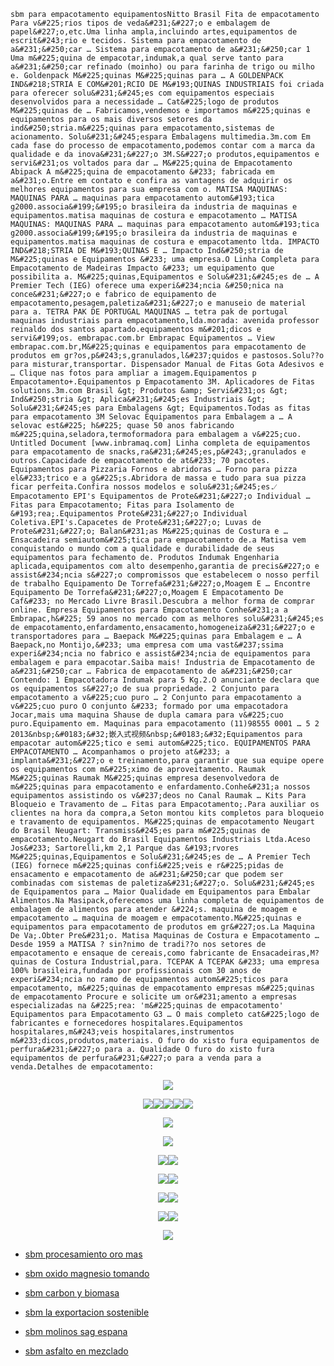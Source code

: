 
```
sbm para empacotamento equipamentosNitto Brasil Fita de empacotamento Para v&#225;rios tipos de veda&#231;&#227;o e embalagem de papel&#227;o,etc.Uma linha ampla,incluindo artes,equipamentos de escrit&#243;rio e tecidos. Sistema para empacotamento de a&#231;&#250;car … Sistema para empacotamento de a&#231;&#250;car 1 Uma m&#225;quina de empacotar,indumak,a qual serve tanto para a&#231;&#250;car refinado (moinho) ou para farinha de trigo ou milho e. Goldenpack M&#225;quinas M&#225;quinas para … A GOLDENPACK IND&#218;STRIA E COM&#201;RCIO DE M&#193;QUINAS INDUSTRIAIS foi criada para oferecer solu&#231;&#245;es com equipamentos especiais desenvolvidos para a necessidade … Cat&#225;logo de produtos M&#225;quinas de … Fabricamos,vendemos e importamos m&#225;quinas e equipamentos para os mais diversos setores da ind&#250;stria.m&#225;quinas para empacotamento,sistemas de acionamento. Solu&#231;&#245;espara Embalagens multimedia.3m.com Em cada fase do processo de empacotamento,podemos contar com a marca da qualidade e da inova&#231;&#227;o 3M.S&#227;o produtos,equipamentos e servi&#231;os voltados para dar … M&#225;quina de Empacotamento Abipack A m&#225;quina de empacotamento &#233; fabricada em a&#231;o.Entre em contato e confira as vantagens de adquirir os melhores equipamentos para sua empresa com o. MATISA MAQUINAS: MAQUINAS PARA … maquinas para empacotamento autom&#193;tica g2000.associa&#199;&#195;o brasileira da industria de maquinas e equipamentos.matisa maquinas de costura e empacotamento … MATISA MAQUINAS: MAQUINAS PARA … maquinas para empacotamento autom&#193;tica g2000.associa&#199;&#195;o brasileira da industria de maquinas e equipamentos.matisa maquinas de costura e empacotamento ltda. IMPACTO IND&#218;STRIA DE M&#193;QUINAS E … Impacto Ind&#250;stria de M&#225;quinas e Equipamentos &#233; uma empresa.O Linha Completa para Empacotamento de Madeiras Impacto &#233; um equipamento que possibilita a. M&#225;quinas,Equipamentos e Solu&#231;&#245;es de … A Premier Tech (IEG) oferece uma experi&#234;ncia &#250;nica na conce&#231;&#227;o e fabrico de equipamento de empacotamento,pesagem,paletiza&#231;&#227;o e manuseio de material para a. TETRA PAK DE PORTUGAL MAQUINAS … tetra pak de portugal maquinas industriais para empacotamento,lda.morada: avenida professor reinaldo dos santos apartado.equipamentos m&#201;dicos e servi&#199;os. embrapac.com.br Embrapac Equipamentos … View embrapac.com.br,M&#225;quinas e equipamentos para empacotamento de produtos em gr?os,p&#243;s,granulados,l&#237;quidos e pastosos.Solu??o para misturar,transportar. Dispensador Manual de Fitas Gota Adesivos e … Clique nas fotos para ampliar a imagem.Equipamentos p Empacotamento+.Equipamentos p Empacotamento 3M. Aplicadores de Fitas solutions.3m.com Brasil &gt; Produtos &amp; Servi&#231;os &gt; Ind&#250;stria &gt; Aplica&#231;&#245;es Industriais &gt; Solu&#231;&#245;es para Embalagens &gt; Equipamentos.Todas as fitas para empacotamento 3M Selovac Equipamentos para Embalagem a … A selovac est&#225; h&#225; quase 50 anos fabricando m&#225;quina,seladora,termoformadora para embalagem a v&#225;cuo. Untitled Document [www.inbramaq.com] Linha completa de equipamentos para empacotamento de snacks,ra&#231;&#245;es,p&#243;,granulados e outros.Capacidade de empacotamento de at&#233; 70 pacotes. Equipamentos para Pizzaria Fornos e abridoras … Forno para pizza el&#233;trico e a g&#225;s.Abridora de massa e tudo para sua pizza ficar perfeita.Confira nossos modelos e solu&#231;&#245;es.⁄ Empacotamento EPI's Equipamentos de Prote&#231;&#227;o Individual … Fitas para Empacotamento; Fitas para Isolamento de &#193;rea;.Equipamentos Prote&#231;&#227;o Individual Coletiva.EPI's.Capacetes de Prote&#231;&#227;o; Luvas de Prote&#231;&#227;o; Balan&#231;as M&#225;quinas de Costura e … Ensacadeira semiautom&#225;tica para empacotamento de.a Matisa vem conquistando o mundo com a qualidade e durabilidade de seus equipamentos para fechamento de. Produtos Indumak Engenharia aplicada,equipamentos com alto desempenho,garantia de precis&#227;o e assist&#234;ncia s&#227;o compromissos que estabelecem o nosso perfil de trabalho Equipamento De Torrefa&#231;&#227;o,Moagem E … Encontre Equipamento De Torrefa&#231;&#227;o,Moagem E Empacotamento De Caf&#233; no Mercado Livre Brasil.Descubra a melhor forma de comprar online. Empresa Equipamentos para Empacotamento Conhe&#231;a a Embrapac,h&#225; 59 anos no mercado com as melhores solu&#231;&#245;es de empacotamento,enfardamento,ensacamento,homogeneiza&#231;&#227;o e transportadores para … Baepack M&#225;quinas para Embalagem e … A Baepack,no Montijo,&#233; uma empresa com uma vast&#237;ssima experi&#234;ncia no fabrico e assist&#234;ncia de equipamentos para embalagem e para empacotar.Saiba mais! Industria de Empacotamento de a&#231;&#250;car … Fabrica de empacotamento de a&#231;&#250;car Contendo: 1 Empacotadora Indumak para 5 Kg.2.O anunciante declara que os equipamentos s&#227;o de sua propriedade. 2 Conjunto para empacotamento a v&#225;cuo puro … 2 Conjunto para empacotamento a v&#225;cuo puro O conjunto &#233; formado por uma empacotadora Jocar,mais uma maquina Shause de dupla camara para v&#225;cuo puro.Equipamento em. Maquinas para empacotamento (11)98555 0001 … 5 2 2013&nbsp;&#0183;&#32;嵌入式视频&nbsp;&#0183;&#32;Equipamentos para empacotar autom&#225;tico e semi autom&#225;tico. EQUIPAMENTOS PARA EMPACOTAMENTO … Acompanhamos o projeto at&#233; a implanta&#231;&#227;o e treinamento,para garantir que sua equipe opere os equipamentos com m&#225;ximo de aproveitamento. Raumak M&#225;quinas Raumak M&#225;quinas empresa desenvolvedora de m&#225;quinas para empacotamento e enfardamento.Conhe&#231;a nossos equipamentos assistindo os v&#237;deos no Canal Raumak … Kits Para Bloqueio e Travamento de … Fitas para Empacotamento;.Para auxiliar os clientes na hora da compra,a Seton montou kits completos para bloqueio e travamento de equipamentos. M&#225;quinas de empacotamento Neugart do Brasil Neugart: Transmiss&#245;es para m&#225;quinas de empacotamento.Neugart do Brasil Equipamentos Industriais Ltda.Aceso Jos&#233; Sartorelli,km 2,1 Parque das &#193;rvores M&#225;quinas,Equipamentos e Solu&#231;&#245;es de … A Premier Tech (IEG) fornece m&#225;quinas confi&#225;veis e r&#225;pidas de ensacamento e empacotamento de a&#231;&#250;car que podem ser combinadas com sistemas de paletiza&#231;&#227;o. Solu&#231;&#245;es de Equipamentos para … Maior Qualidade em Equipamentos para Embalar Alimentos.Na Masipack,oferecemos uma linha completa de equipamentos de embalagem de alimentos para atender &#224;s. maquina de moagem e empacotamento … maquina de moagem e empacotamento.M&#225;quinas e equipamentos para empacotamento de produtos em gr&#227;os.La Maquina De Va;.Obter Pre&#231;o. Matisa Maquinas de Costura e Empacotamento … Desde 1959 a MATISA ? sin?nimo de tradi??o nos setores de empacotamento e ensaque de cereais,como fabricante de Ensacadeiras,M?quinas de Costura Industrial,para. TCEPAK A TCEPAK &#233; uma empresa 100% brasileira,fundada por profissionais com 30 anos de experi&#234;ncia no ramo de equipamentos autom&#225;ticos para empacotamento, m&#225;quinas de empacotamento empresas m&#225;quinas de empacotamento Procure e solicite um or&#231;amento a empresas especializadas na &#225;rea: 'm&#225;quinas de empacotamento' Equipamentos para Empacotamento G3 … O mais completo cat&#225;logo de fabricantes e fornecedores hospitalares.Equipamentos hospitalares,m&#243;veis hospitalares,instrumentos m&#233;dicos,produtos,materiais. O furo do xisto fura equipamentos de perfura&#231;&#227;o para a. Qualidade O furo do xisto fura equipamentos de perfura&#231;&#227;o para a venda para a venda.Detalhes de empacotamento: 
```

<div align="center">

<a href="https://es-crusher.shibang-china.com/github&k=sbm+para+empacotamento+equipamentos"><img src="https://static.shibang-china.com/es/crusher/logo.jpg"></a>

<a href="https://es-crusher.shibang-china.com/github&k=sbm+para+empacotamento+equipamentos"><img src="https://static.shibang-china.com/es/crusher/index.jpg"></a><a href="https://es-crusher.shibang-china.com/material.htmlgithub&k=sbm+para+empacotamento+equipamentos"><img src="https://static.shibang-china.com/es/crusher/material.jpg"></a><a href="https://es-crusher.shibang-china.com/application.htmlgithub&k=sbm+para+empacotamento+equipamentos"><img src="https://static.shibang-china.com/es/crusher/application.jpg"></a><a href="https://es-crusher.shibang-china.com/aboutus.htmlgithub&k=sbm+para+empacotamento+equipamentos"><img src="https://static.shibang-china.com/es/crusher/aboutus.jpg"></a><a href="https://es-crusher.shibang-china.com/contact.htmlgithub&k=sbm+para+empacotamento+equipamentos"><img src="https://static.shibang-china.com/es/crusher/contact.jpg"></a>

<a href="https://es-crusher.shibang-china.com/github&k=sbm+para+empacotamento+equipamentos"><img src="https://static.shibang-china.com/es/crusher/banner.jpg"></a>

<a href="https://swt.shibang-china.com/github&k=sbm+para+empacotamento+equipamentos"><img src="https://static.shibang-china.com/es/crusher/text.jpg"></a>

<a href="https://swt.shibang-china.com/github&k=sbm+para+empacotamento+equipamentos"><img src="https://static.shibang-china.com/es/crusher/chat.jpg"></a><a href="https://es-crusher.shibang-china.com/contact.htmlgithub&k=sbm+para+empacotamento+equipamentos"><img src="https://static.shibang-china.com/es/crusher/message.jpg"></a>

<a href="https://es-crusher.shibang-china.com/products/pe.htmlgithub&k=sbm+para+empacotamento+equipamentos"><img src="https://static.shibang-china.com/es/crusher/pe.jpg"></a><a href="https://es-crusher.shibang-china.com/products/pf.htmlgithub&k=sbm+para+empacotamento+equipamentos"><img src="https://static.shibang-china.com/es/crusher/pf.jpg"></a>

<a href="https://es-crusher.shibang-china.com/products/hpt.htmlgithub&k=sbm+para+empacotamento+equipamentos"><img src="https://static.shibang-china.com/es/crusher/hpt.jpg"></a><a href="https://es-crusher.shibang-china.com/products/vsi.htmlgithub&k=sbm+para+empacotamento+equipamentos"><img src="https://static.shibang-china.com/es/crusher/vsi.jpg"></a>

<a href="https://es-crusher.shibang-china.com/products/klv.htmlgithub&k=sbm+para+empacotamento+equipamentos"><img src="https://static.shibang-china.com/es/crusher/klv.jpg"></a><a href="https://es-crusher.shibang-china.com/products/portable.htmlgithub&k=sbm+para+empacotamento+equipamentos"><img src="https://static.shibang-china.com/es/crusher/portable.jpg"></a>

<a href="https://swt.shibang-china.com/github&k=sbm+para+empacotamento+equipamentos"><img src="https://static.shibang-china.com/es/crusher/case.jpg"></a>

</div>


* [sbm procesamiento oro mas](sbm%20procesamiento%20oro%20mas.md)

* [sbm oxido magnesio tomando](sbm%20oxido%20magnesio%20tomando.md)

* [sbm carbon y biomasa](sbm%20carbon%20y%20biomasa.md)

* [sbm la exportacion sostenible](sbm%20la%20exportacion%20sostenible.md)

* [sbm molinos sag espana](sbm%20molinos%20sag%20espana.md)

* [sbm asfalto en mezclado](sbm%20asfalto%20en%20mezclado.md)
